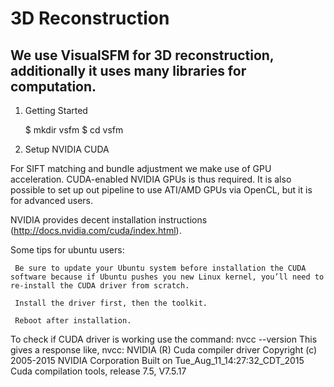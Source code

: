 # 3D Reconstruction
We use VisualSFM for 3D reconstruction, additionally it uses many libraries for computation.
--------------------------------------------------------------------------------------------
1. Getting Started

	$ mkdir vsfm
	$ cd vsfm

2. Setup NVIDIA CUDA

For SIFT matching and bundle adjustment we make use of GPU acceleration. CUDA-enabled NVIDIA GPUs is thus required.
It is also possible to set up out pipeline to use ATI/AMD GPUs via OpenCL, but it is for advanced users.

NVIDIA provides decent installation instructions (http://docs.nvidia.com/cuda/index.html).

Some tips for ubuntu users:
    
     Be sure to update your Ubuntu system before installation the CUDA software because if Ubuntu pushes you new Linux kernel, you’ll need to re-install the CUDA driver from scratch. 

     Install the driver first, then the toolkit.

     Reboot after installation.

To check if CUDA driver is working use the command:
 nvcc --version
 This gives a response like,
nvcc: NVIDIA (R) Cuda compiler driver
Copyright (c) 2005-2015 NVIDIA Corporation
Built on Tue_Aug_11_14:27:32_CDT_2015
Cuda compilation tools, release 7.5, V7.5.17




